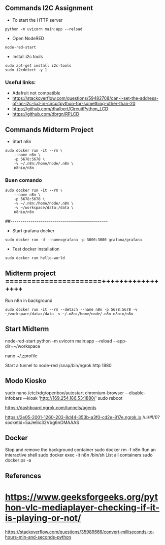 
## Commands I2C Assignment
* To start the HTTP server
```
python -m uvicorn main:app --reload
```
* Open NodeRED
```
node-red-start
```
* Install i2c tools
```
sudo apt-get install i2c-tools
sudo i2cdetect -y 1
```

### Useful links:
* Adafruit not compatible
* https://stackoverflow.com/questions/59482708/can-i-set-the-address-of-an-i2c-lcd-in-circuitpython-for-something-other-than-20
* https://github.com/dhalbert/CircuitPython_LCD
* https://github.com/dbrgn/RPLCD

## Commands Midterm Project

* Start n8n
```
sudo docker run -it --rm \
    --name n8n \
    -p 5678:5678 \
    -v ~/.n8n:/home/node/.n8n \
    n8nio/n8n
```
### Buen comando
```
sudo docker run -it --rm \
    --name n8n \
    -p 5678:5678 \
    -v ~/.n8n:/home/node/.n8n \
    -v ~/workspace/data:/data \
    n8nio/n8n
``` 
##-------------------------------------------------
* Start grafana docker
```
sudo docker run -d --name=grafana -p 3000:3000 grafana/grafana
```
* Test docker installation
```
sudo docker run hello-world
```
## Midterm project ======================+++++++++++++++++ 
Run n8n in background
```
sudo docker run -it --rm --detach --name n8n -p 5678:5678 -v ~/workspace/data:/data -v ~/.n8n:/home/node/.n8n n8nio/n8n
```
## Start Midterm
node-red-start
python -m uvicorn main:app --reload --app-dir=~/workspace

nano ~/.zprofile

Start a tunnel to node-red
/snap/bin/ngrok http 1880

## Modo Kiosko
sudo nano /etc/xdg/openbox/autostart
chromium-browser --disable-infobars --kiosk 'http://169.254.186.53:1880/'
sudo reboot

https://dashboard.ngrok.com/tunnels/agents

https://2e05-2001-1260-203-8d44-353b-a3f0-cd2e-817e.ngrok.io
/ui/#!/0?socketid=5aJe6ic32Vbg6nOMAAAS

## Docker
Stop and remove the background container
sudo docker rm -f n8n
Run an interactive shell
sudo docker exec -it n8n /bin/sh
List all containers
sudo docker ps -a




## References

# https://www.geeksforgeeks.org/python-vlc-mediaplayer-checking-if-it-is-playing-or-not/
https://stackoverflow.com/questions/35989666/convert-milliseconds-to-hours-min-and-seconds-python